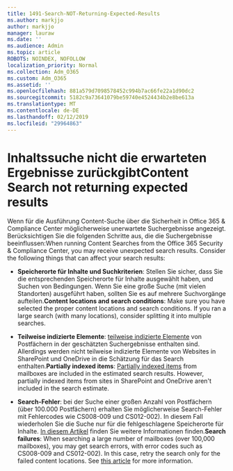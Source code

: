 ```yaml
---
title: 1491-Search-NOT-Returning-Expected-Results
ms.author: markjjo
author: markjjo
manager: lauraw
ms.date: ''
ms.audience: Admin
ms.topic: article
ROBOTS: NOINDEX, NOFOLLOW
localization_priority: Normal
ms.collection: Adm_O365
ms.custom: Adm_O365
ms.assetid: ''
ms.openlocfilehash: 881a579d7098578452c994b7ac66fe22a1d90dc2
ms.sourcegitcommit: 5182c9a73641079be59740e4524434b2e8be613a
ms.translationtype: MT
ms.contentlocale: de-DE
ms.lasthandoff: 02/12/2019
ms.locfileid: "29964863"
---
```

# <a name="content-search-not-returning-expected-results"></a><span data-ttu-id="7c42c-102">Inhaltssuche nicht die erwarteten Ergebnisse zurückgibt</span><span class="sxs-lookup"><span data-stu-id="7c42c-102">Content Search not returning expected results</span></span>

<span data-ttu-id="7c42c-p101">Wenn für die Ausführung Content-Suche über die Sicherheit in Office 365 & Compliance Center möglicherweise unerwartete Suchergebnisse angezeigt. Berücksichtigen Sie die folgenden Schritte aus, die die Suchergebnisse beeinflussen:</span><span class="sxs-lookup"><span data-stu-id="7c42c-p101">When running Content Searches from the Office 365 Security & Compliance Center, you may receive unexpected search results. Consider the following things that can affect your search results:</span></span>

- <span data-ttu-id="7c42c-p102">**Speicherorte für Inhalte und Suchkriterien**: Stellen Sie sicher, dass Sie die entsprechenden Speicherorte für Inhalte ausgewählt haben, und Suchen von Bedingungen. Wenn Sie eine große Suche (mit vielen Standorten) ausgeführt haben, sollten Sie es auf mehrere Suchvorgänge aufteilen.</span><span class="sxs-lookup"><span data-stu-id="7c42c-p102">**Content locations and search conditions**: Make sure you have selected the proper content locations and search conditions. If you ran a large search (with many locations), consider splitting it into multiple searches.</span></span>

- <span data-ttu-id="7c42c-p103">**Teilweise indizierte Elemente**: [teilweise indizierte Elemente](https://docs.microsoft.com/office365/securitycompliance/partially-indexed-items-in-content-search) von Postfächern in der geschätzten Suchergebnisse enthalten sind. Allerdings werden nicht teilweise indizierte Elemente von Websites in SharePoint und OneDrive in die Schätzung für das Search enthalten.</span><span class="sxs-lookup"><span data-stu-id="7c42c-p103">**Partially indexed items**:  [Partially indexed items](https://docs.microsoft.com/office365/securitycompliance/partially-indexed-items-in-content-search) from mailboxes are included in the estimated search results. However, partially indexed items from sites in SharePoint and OneDrive aren't included in the search estimate.</span></span>

- <span data-ttu-id="7c42c-p104">**Search-Fehler**: bei der Suche einer großen Anzahl von Postfächern (über 100.000 Postfächern) erhalten Sie möglicherweise Search-Fehler mit Fehlercodes wie CS008-009 und CS012-002). In diesem Fall wiederholen Sie die Suche nur für die fehlgeschlagene Speicherorte für Inhalte. [In diesem Artikel](https://docs.microsoft.com/office365/securitycompliance/retry-failed-content-search) finden Sie weitere Informationen finden.</span><span class="sxs-lookup"><span data-stu-id="7c42c-p104">**Search failures**: When searching a large number of mailboxes (over 100,000 mailboxes), you may get search errors, with error codes such as CS008-009 and CS012-002). In this case, retry the search only for the failed content locations. See  [this article](https://docs.microsoft.com/office365/securitycompliance/retry-failed-content-search) for more information.</span></span>
